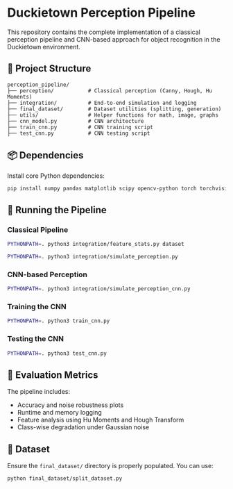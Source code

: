 # Duckietown Perception Pipeline

This repository contains the complete implementation of a classical perception pipeline and CNN-based approach for object recognition in the Duckietown environment.

## 📁 Project Structure

```
perception_pipeline/
├── perception/           # Classical perception (Canny, Hough, Hu Moments)                            
├── integration/          # End-to-end simulation and logging
├── final_dataset/        # Dataset utilities (splitting, generation)
├── utils/                # Helper functions for math, image, graphs
├── cnn_model.py          # CNN architecture
├── train_cnn.py          # CNN training script
├── test_cnn.py           # CNN testing script
```

## 📦 Dependencies

Install core Python dependencies:

```bash
pip install numpy pandas matplotlib scipy opencv-python torch torchvision joblib
```



## 🚀 Running the Pipeline

### Classical Pipeline

```bash
PYTHONPATH=. python3 integration/feature_stats.py dataset
```


```bash
PYTHONPATH=. python3 integration/simulate_perception.py
```

### CNN-based Perception

```bash
PYTHONPATH=. python3 integration/simulate_perception_cnn.py
```

### Training the CNN

```bash
PYTHONPATH=. python3 train_cnn.py
```

### Testing the CNN

```bash
PYTHONPATH=. python3 test_cnn.py
```

## 🧪 Evaluation Metrics

The pipeline includes:
- Accuracy and noise robustness plots
- Runtime and memory logging
- Feature analysis using Hu Moments and Hough Transform
- Class-wise degradation under Gaussian noise

## 📂 Dataset

Ensure the `final_dataset/` directory is properly populated. You can use:

```bash
python final_dataset/split_dataset.py
```
